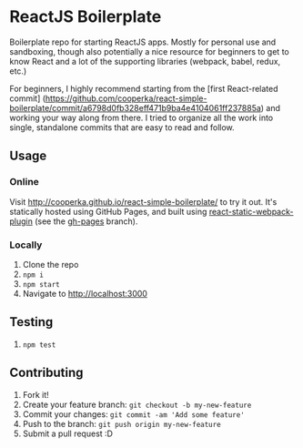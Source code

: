 # ReactJS Boilerplate

Boilerplate repo for starting ReactJS apps. Mostly for personal use and sandboxing,
though also potentially a nice resource for beginners to get to know React
and a lot of the supporting libraries (webpack, babel, redux, etc.)

For beginners, I highly recommend starting from the [first React-related commit]
(https://github.com/cooperka/react-simple-boilerplate/commit/a6798d0fb328eff471b9ba4e4104061ff237885a)
and working your way along from there.
I tried to organize all the work into single, standalone commits that are easy to read and follow.

## Usage

### Online

Visit <http://cooperka.github.io/react-simple-boilerplate/> to try it out.
It's statically hosted using GitHub Pages, and built using
[react-static-webpack-plugin](https://www.npmjs.com/package/react-static-webpack-plugin)
(see the [gh-pages](https://github.com/cooperka/react-simple-boilerplate/tree/gh-pages) branch).

### Locally

1. Clone the repo
2. `npm i`
3. `npm start`
4. Navigate to <http://localhost:3000>

## Testing

1. `npm test`

## Contributing

1. Fork it!
2. Create your feature branch: `git checkout -b my-new-feature`
3. Commit your changes: `git commit -am 'Add some feature'`
4. Push to the branch: `git push origin my-new-feature`
5. Submit a pull request :D
